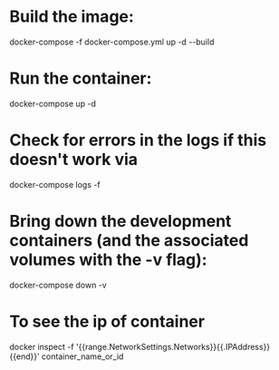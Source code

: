# Build the image:
docker-compose -f docker-compose.yml up -d --build

# Run the container:
docker-compose up -d

# Check for errors in the logs if this doesn't work via 
docker-compose logs -f

# Bring down the development containers (and the associated volumes with the -v flag):
docker-compose down -v

# To see the ip of container
docker inspect -f '{{range.NetworkSettings.Networks}}{{.IPAddress}}{{end}}' container_name_or_id